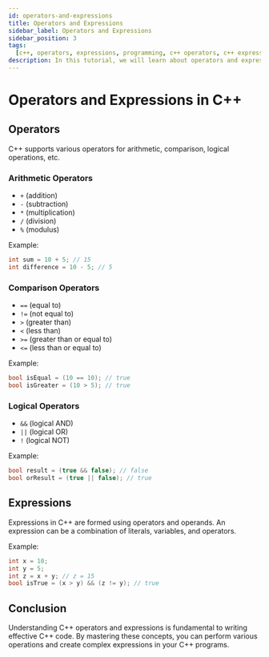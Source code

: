 ```yaml
---
id: operators-and-expressions
title: Operators and Expressions
sidebar_label: Operators and Expressions
sidebar_position: 3
tags:
  [c++, operators, expressions, programming, c++ operators, c++ expressions]
description: In this tutorial, we will learn about operators and expressions in C++. We will learn about the different types of operators available in C++, how to use them, and how to create expressions using operators.
---
```


# Operators and Expressions in C++

## Operators

C++ supports various operators for arithmetic, comparison, logical operations, etc.

### Arithmetic Operators

- `+` (addition)
- `-` (subtraction)
- `*` (multiplication)
- `/` (division)
- `%` (modulus)

Example:

```cpp
int sum = 10 + 5; // 15
int difference = 10 - 5; // 5
```

### Comparison Operators

- `==` (equal to)
- `!=` (not equal to)
- `>` (greater than)
- `<` (less than)
- `>=` (greater than or equal to)
- `<=` (less than or equal to)

Example:

```cpp
bool isEqual = (10 == 10); // true
bool isGreater = (10 > 5); // true
```

### Logical Operators

- `&&` (logical AND)
- `||` (logical OR)
- `!` (logical NOT)

Example:

```cpp
bool result = (true && false); // false
bool orResult = (true || false); // true
```

## Expressions

Expressions in C++ are formed using operators and operands. An expression can be a combination of literals, variables, and operators.

Example:

```cpp
int x = 10;
int y = 5;
int z = x + y; // z = 15
bool isTrue = (x > y) && (z != y); // true
```

## Conclusion

Understanding C++ operators and expressions is fundamental to writing effective C++ code. By mastering these concepts, you can perform various operations and create complex expressions in your C++ programs.
